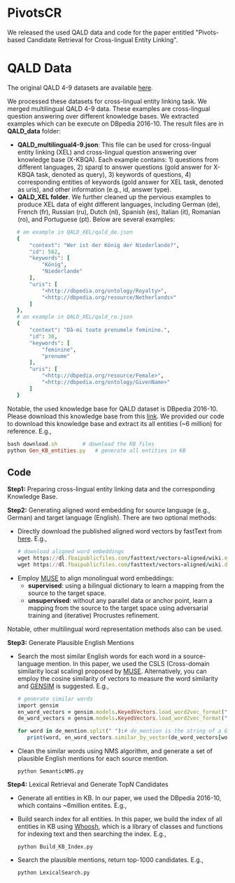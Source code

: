 # PivotsCR
We released the used QALD data and code for the paper entitled "Pivots-based Candidate Retrieval for Cross-lingual Entity Linking".
# QALD Data
The original QALD 4-9 datasets are available [here](https://github.com/ag-sc/QALD).  

We processed these datasets for cross-lingual entity linking task. We merged multilingual QALD 4-9 data. These examples are cross-lingual question answering over different knowledge bases. We extracted examples which can be execute on DBpedia 2016-10. The result files are in **QALD_data** folder:
  - **QALD_multilingual4-9.json**: This file can be used for cross-lingual entity linking (XEL) and cross-lingual question answering over knowledge base (X-KBQA). Each example contains: 1) questions from different languages, 2) sparql to answer questions (gold answer for X-KBQA task, denoted as query), 3) keywords of questions, 4) corresponding entities of keywords (gold answer for XEL task, denoted as uris), and other information (e.g., id, answer type).
  - **QALD_XEL folder**. We further cleaned up the pervious examples to produce XEL data of eight different languages, including German (de), French (fr), Russian (ru), Dutch (nl), Spanish (es), Italian (it), Romanian (ro), and Portuguese (pt). Below are several examples: 
 ```ruby
    # an example in QALD_XEL/qald_de.json
    {
        "context": "Wer ist der König der Niederlande?",
        "id": 562,
        "keywords": [
            "König",
            "Niederlande"
        ],
        "uris": [
            "<http://dbpedia.org/ontology/Royalty>",
            "<http://dbpedia.org/resource/Netherlands>"
        ]
    },
    # an example in QALD_XEL/qald_ro.json
    {
        "context": "Dă-mi toate prenumele feminine.",
        "id": 30,
        "keywords": [
            "feminine",
            "prenume"
        ],
        "uris": [
            "<http://dbpedia.org/resource/Female>",
            "<http://dbpedia.org/ontology/GivenName>"
        ]
    }
```

Notable, the used knowledge base for QALD dataset is DBpedia 2016-10. Please download this knowledge base from this [link](https://wiki.dbpedia.org/downloads-2016-10). We provided our code to download this knowledge base and extract its all entities (~6 million) for reference. E.g., 
 ``` ruby
bash download.sh		# download the KB files
python Gen_KB_entities.py 	# generate all entities in KB
```

## Code
**Step1:** Preparing cross-lingual entity linking data and the corresponding Knowledge Base.
 
**Step2:** Generating aligned word embedding for source language (e.g., German) and target language (English). There are two optional methods:
 - Directly download the published aligned word vectors by fastText from [here](https://fasttext.cc/docs/en/aligned-vectors.html). E.g.,
	```ruby
	# download aligned word embeddings
	wget https://dl.fbaipublicfiles.com/fasttext/vectors-aligned/wiki.en.align.vec
	wget https://dl.fbaipublicfiles.com/fasttext/vectors-aligned/wiki.de.align.vec
	```
 - Employ [MUSE](https://github.com/facebookresearch/MUSE) to align monolingual word embeddings:
	- **supervised**: using a bilingual dictionary to learn a mapping from the source to the target space.
	- **unsupervised**: without any parallel data or anchor point, learn a mapping from the source to the target space using adversarial training and (iterative) Procrustes refinement.
	
Notable, other multilingual word representation methods also can be used.

**Step3:** Generate Plausible English Mentions

 - Search the most similar English words for each word in a source-language mention. In this paper, we used the CSLS (Cross-domain similarity local scaling) proposed by [MUSE](https://github.com/facebookresearch/MUSE). Alternatively, you can employ the cosine similarity of vectors to measure the word similarity and [GENSIM](https://radimrehurek.com/gensim/models/keyedvectors.html) is suggested. E.g.,
	 ```ruby
	 # generate similar words
	 import gensim
	 en_word_vectors = gensim.models.KeyedVectors.load_word2vec_format("wiki.en.align.vec", binary=False)
	 de_word_vectors = gensim.models.KeyedVectors.load_word2vec_format("wiki.de.align.vec", binary=False)

	 for word in de_mention.split(" "):# de_mention is the string of a German mention, e.g., de_mention = "Vincent van Gogh"
		print(word, en_word_vectors.similar_by_vector(de_word_vectors[word],topn=20))
	 ```

 - Clean the similar words using NMS algorithm, and generate a set of plausible English mentions for each source mention.
	 ```
	 python SemanticNMS.py
	 ```
 
**Step4:**  Lexical Retrieval and Generate TopN Candidates
 - Generate all entities in KB. In our paper, we used the DBpedia 2016-10, which contains ~6million entites. E.g.,
	
 - Build search index for all entities.  In this paper, we build the index of all entities in KB using [Whoosh](https://whoosh.readthedocs.io/en/latest/index.html), which is a library of classes and functions for indexing text and then searching the index. E.g.,
  	```
	python Build_KB_Index.py
	``` 
 - Search the plausible mentions, return top-1000 candidates. E.g., 
 	```
	python LexicalSearch.py
	``` 
